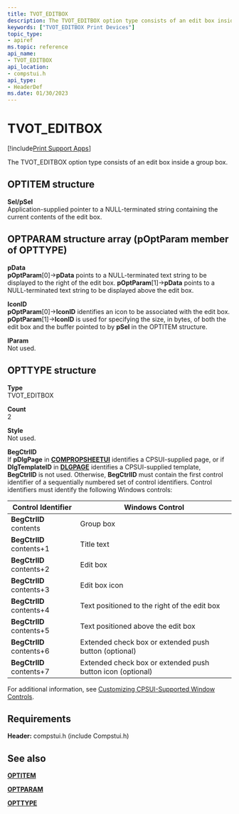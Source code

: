 ```yaml
---
title: TVOT_EDITBOX
description: The TVOT_EDITBOX option type consists of an edit box inside a group box.
keywords: ["TVOT_EDITBOX Print Devices"]
topic_type:
- apiref
ms.topic: reference
api_name:
- TVOT_EDITBOX
api_location:
- compstui.h
api_type:
- HeaderDef
ms.date: 01/30/2023
---
```


# TVOT_EDITBOX

[!include[Print Support Apps](../includes/print-support-apps.md)]

The TVOT_EDITBOX option type consists of an edit box inside a group box.

## OPTITEM structure

**Sel/pSel**  
Application-supplied pointer to a NULL-terminated string containing the current contents of the edit box.

## OPTPARAM structure array (pOptParam member of OPTTYPE)  

**pData**  
**pOptParam**\[0\]->**pData** points to a NULL-terminated text string to be displayed to the right of the edit box. **pOptParam**\[1\]->**pData** points to a NULL-terminated text string to be displayed above the edit box.

**IconID**  
**pOptParam**\[0\]->**IconID** identifies an icon to be associated with the edit box. **pOptParam**\[1\]->**IconID** is used for specifying the size, in bytes, of both the edit box and the buffer pointed to by **pSel** in the OPTITEM structure.

**lParam**  
Not used.

## OPTTYPE structure

**Type**  
TVOT_EDITBOX

**Count**  
2

**Style**  
Not used.

**BegCtrlID**  
If **pDlgPage** in [**COMPROPSHEETUI**](/windows-hardware/drivers/ddi/compstui/ns-compstui-_compropsheetui) identifies a CPSUI-supplied page, or if **DlgTemplateID** in [**DLGPAGE**](/windows-hardware/drivers/ddi/compstui/ns-compstui-_dlgpage) identifies a CPSUI-supplied template, **BegCtrlID** is not used. Otherwise, **BegCtrlID** must contain the first control identifier of a sequentially numbered set of control identifiers. Control identifiers must identify the following Windows controls:

| Control Identifier | Windows Control |
|--|--|
| **BegCtrlID** contents | Group box |
| **BegCtrlID** contents+1 | Title text |
| **BegCtrlID** contents+2 | Edit box |
| **BegCtrlID** contents+3 | Edit box icon |
| **BegCtrlID** contents+4 | Text positioned to the right of the edit box |
| **BegCtrlID** contents+5 | Text positioned above the edit box |
| **BegCtrlID** contents+6 | Extended check box or extended push button (optional) |
| **BegCtrlID** contents+7 | Extended check box or extended push button icon (optional) |

For additional information, see [Customizing CPSUI-Supported Window Controls](./customizing-cpsui-supported-window-controls.md).

## Requirements

**Header:** compstui.h (include Compstui.h)

## See also

[**OPTITEM**](/windows-hardware/drivers/ddi/compstui/ns-compstui-_optitem)

[**OPTPARAM**](/windows-hardware/drivers/ddi/compstui/ns-compstui-_optparam)

[**OPTTYPE**](/windows-hardware/drivers/ddi/compstui/ns-compstui-_opttype)
